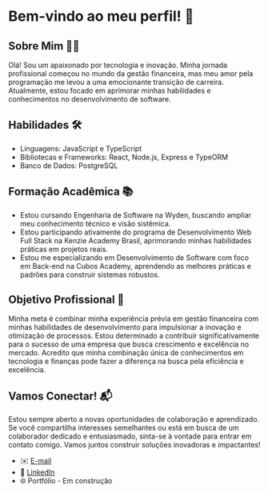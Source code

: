 # Bem-vindo ao meu perfil! 🚀

## Sobre Mim 🧑‍💻

Olá! Sou um apaixonado por tecnologia e inovação. Minha jornada profissional começou no mundo da gestão financeira, mas meu amor pela programação me levou a uma emocionante transição de carreira. Atualmente, estou focado em aprimorar minhas habilidades e conhecimentos no desenvolvimento de software.

## Habilidades 🛠️

- Linguagens: JavaScript e TypeScript
- Bibliotecas e Frameworks: React, Node.js, Express e TypeORM
- Banco de Dados: PostgreSQL

## Formação Acadêmica 📚

- Estou cursando Engenharia de Software na Wyden, buscando ampliar meu conhecimento técnico e visão sistêmica.
- Estou participando ativamente do programa de Desenvolvimento Web Full Stack na Kenzie Academy Brasil, aprimorando minhas habilidades práticas em projetos reais.
- Estou me especializando em Desenvolvimento de Software com foco em Back-end na Cubos Academy, aprendendo as melhores práticas e padrões para construir sistemas robustos.

## Objetivo Profissional 🚀

Minha meta é combinar minha experiência prévia em gestão financeira com minhas habilidades de desenvolvimento para impulsionar a inovação e otimização de processos. Estou determinado a contribuir significativamente para o sucesso de uma empresa que busca crescimento e excelência no mercado. Acredito que minha combinação única de conhecimentos em tecnologia e finanças pode fazer a diferença na busca pela eficiência e excelência.

## Vamos Conectar! 📬

Estou sempre aberto a novas oportunidades de colaboração e aprendizado. Se você compartilha interesses semelhantes ou está em busca de um colaborador dedicado e entusiasmado, sinta-se à vontade para entrar em contato comigo. Vamos juntos construir soluções inovadoras e impactantes!

- ✉️ [E-mail](mariosilva.81@icloud.com)
- 💼 [LinkedIn](https://www.linkedin.com/in/mario-silva81)
- 🌐 Portfólio - Em construção
